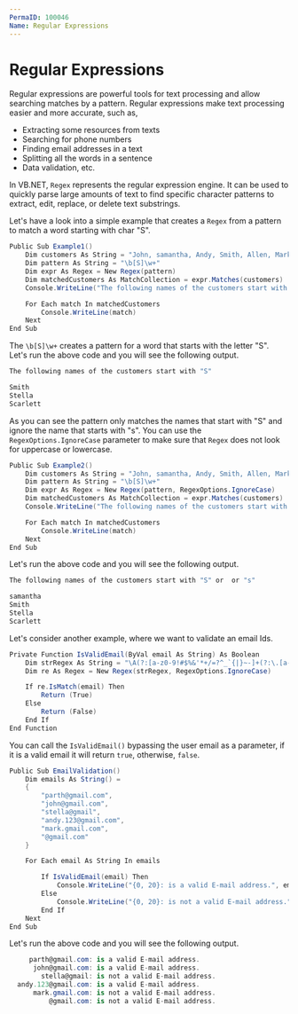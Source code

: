```yaml
---
PermaID: 100046
Name: Regular Expressions
---
```


# Regular Expressions

Regular expressions are powerful tools for text processing and allow searching matches by a pattern. Regular expressions make text processing easier and more accurate, such as, 

 - Extracting some resources from texts
 - Searching for phone numbers
 - Finding email addresses in a text
 - Splitting all the words in a sentence
 - Data validation, etc.

In VB.NET, `Regex` represents the regular expression engine. It can be used to quickly parse large amounts of text to find specific character patterns to extract, edit, replace, or delete text substrings.

Let's have a look into a simple example that creates a `Regex` from a pattern to match a word starting with char "S".

```csharp
Public Sub Example1()
    Dim customers As String = "John, samantha, Andy, Smith, Allen, Mark, Stella, Scarlett"
    Dim pattern As String = "\b[S]\w+"
    Dim expr As Regex = New Regex(pattern)
    Dim matchedCustomers As MatchCollection = expr.Matches(customers)
    Console.WriteLine("The following names of the customers start with ""S""" & vbLf)

    For Each match In matchedCustomers
        Console.WriteLine(match)
    Next
End Sub
```

The `\b[S]\w+` creates a pattern for a word that starts with the letter "S". Let's run the above code and you will see the following output.

```csharp
The following names of the customers start with "S"

Smith
Stella
Scarlett
```

As you can see the pattern only matches the names that start with "S" and ignore the name that starts with "s". You can use the `RegexOptions.IgnoreCase` parameter to make sure that `Regex` does not look for uppercase or lowercase.

```csharp
Public Sub Example2()
    Dim customers As String = "John, samantha, Andy, Smith, Allen, Mark, Stella, Scarlett"
    Dim pattern As String = "\b[S]\w+"
    Dim expr As Regex = New Regex(pattern, RegexOptions.IgnoreCase)
    Dim matchedCustomers As MatchCollection = expr.Matches(customers)
    Console.WriteLine("The following names of the customers start with ""S"" or  or ""s""" & vbLf)

    For Each match In matchedCustomers
        Console.WriteLine(match)
    Next
End Sub
```

Let's run the above code and you will see the following output.

```csharp
The following names of the customers start with "S" or  or "s"

samantha
Smith
Stella
Scarlett
```

Let's consider another example, where we want to validate an email Ids.

```csharp
Private Function IsValidEmail(ByVal email As String) As Boolean
    Dim strRegex As String = "\A(?:[a-z0-9!#$%&'*+/=?^_`{|}~-]+(?:\.[a-z0-9!#$%&'*+/=?^_`{|}~-]+)*@(?:[a-z0-9](?:[a-z0-9-]*[a-z0-9])?\.)+[a-z0-9](?:[a-z0-9-]*[a-z0-9])?)\Z"
    Dim re As Regex = New Regex(strRegex, RegexOptions.IgnoreCase)

    If re.IsMatch(email) Then
        Return (True)
    Else
        Return (False)
    End If
End Function
```

You can call the `IsValidEmail()` bypassing the user email as a parameter, if it is a valid email it will return `true`, otherwise, `false`.

```csharp
Public Sub EmailValidation()
    Dim emails As String() =
    {
        "parth@gmail.com",
        "john@gmail.com",
        "stella@gmail",
        "andy.123@gmail.com",
        "mark.gmail.com",
        "@gmail.com"
    }

    For Each email As String In emails

        If IsValidEmail(email) Then
            Console.WriteLine("{0, 20}: is a valid E-mail address.", email)
        Else
            Console.WriteLine("{0, 20}: is not a valid E-mail address.", email)
        End If
    Next
End Sub
```

Let's run the above code and you will see the following output.

```csharp
     parth@gmail.com: is a valid E-mail address.
      john@gmail.com: is a valid E-mail address.
        stella@gmail: is not a valid E-mail address.
  andy.123@gmail.com: is a valid E-mail address.
      mark.gmail.com: is not a valid E-mail address.
          @gmail.com: is not a valid E-mail address.
```
